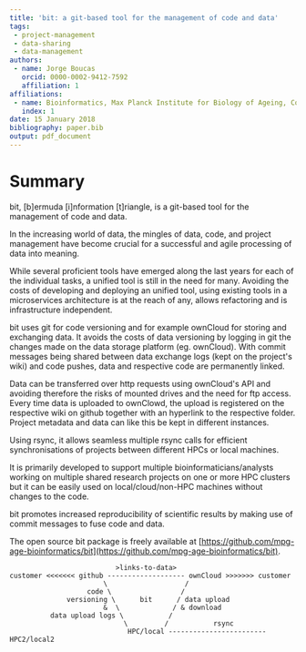 ```yaml
---
title: 'bit: a git-based tool for the management of code and data'
tags:
 - project-management
 - data-sharing
 - data-management
authors:
 - name: Jorge Boucas
   orcid: 0000-0002-9412-7592
   affiliation: 1
affiliations:
 - name: Bioinformatics, Max Planck Institute for Biology of Ageing, Cologne, 50931, Germany
   index: 1
date: 15 January 2018
bibliography: paper.bib
output: pdf_document
---
```


# Summary

bit, [b]ermuda [i]nformation [t]riangle, is a git-based tool for the management of code and data.

In the increasing world of data, the mingles of data, code, and project management have become crucial for a successful and agile processing of data into meaning.

While several proficient tools have emerged along the last years for each of the individual tasks, a unified tool is still in the need for many.
Avoiding the costs of developing and deploying an unified tool, using existing tools in a microservices architecture is at the reach of any, allows refactoring and is infrastructure independent.

bit uses git for code versioning and for example ownCloud for storing and exchanging data. It avoids the costs of data versioning by logging in git the changes made on the data storage platform (eg. ownCloud). With commit messages being shared between data exchange logs (kept on the project's wiki) and code pushes, data and respective code are permanently linked.   

Data can be transferred over http requests using ownCloud's API and avoiding therefore the risks of mounted drives and the need for ftp access. Every time data is uploaded to ownClowd, the upload is registered on the respective wiki on github together with an hyperlink to the respective folder. Project metadata and data can like this be kept in different instances.

Using rsync, it allows seamless multiple rsync calls for efficient synchronisations of projects between different HPCs or local machines.

It is primarily developed to support multiple bioinformaticians/analysts working on multiple shared research projects on one or more HPC clusters but it can be easily used on local/cloud/non-HPC machines without changes to the code.

bit promotes increased reproducibility of scientific results by making use of commit messages to fuse code and data.

The open source bit package is freely available at [https://github.com/mpg-age-bioinformatics/bit](https://github.com/mpg-age-bioinformatics/bit).

```
                          >links-to-data>
customer <<<<<<< github ------------------- ownCloud >>>>>>> customer
                       \                   /
                   code \                 /
              versioning \      bit      / data upload
                       &  \             / & download
          data upload logs \           /
                            \         /           rsync
                             HPC/local ------------------------HPC2/local2
```
